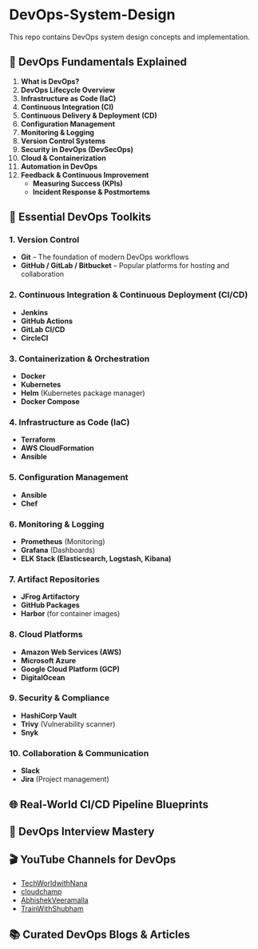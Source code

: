# DevOps-System-Design

This repo contains DevOps system design concepts and implementation.

## 🚀 DevOps Fundamentals Explained
1. **What is DevOps?**
2. **DevOps Lifecycle Overview**
3. **Infrastructure as Code (IaC)**
4. **Continuous Integration (CI)**
5. **Continuous Delivery & Deployment (CD)**
6. **Configuration Management**
7. **Monitoring & Logging**
8. **Version Control Systems**
9. **Security in DevOps (DevSecOps)**
10. **Cloud & Containerization**
11. **Automation in DevOps**
12. **Feedback & Continuous Improvement**
    - **Measuring Success (KPIs)**
    - **Incident Response & Postmortems**


## 🧰 Essential DevOps Toolkits
### 1. **Version Control**
- **Git** – The foundation of modern DevOps workflows
- **GitHub / GitLab / Bitbucket** – Popular platforms for hosting and collaboration

### 2. **Continuous Integration & Continuous Deployment (CI/CD)**
- **Jenkins**
- **GitHub Actions**
- **GitLab CI/CD**
- **CircleCI**

### 3. **Containerization & Orchestration**
- **Docker**
- **Kubernetes**
- **Helm** (Kubernetes package manager)
- **Docker Compose**

### 4. **Infrastructure as Code (IaC)**
- **Terraform**
- **AWS CloudFormation**
- **Ansible**

### 5. **Configuration Management**
- **Ansible**
- **Chef**

### 6. **Monitoring & Logging**
- **Prometheus** (Monitoring)
- **Grafana** (Dashboards)
- **ELK Stack (Elasticsearch, Logstash, Kibana)**

### 7. **Artifact Repositories**
- **JFrog Artifactory**
- **GitHub Packages**
- **Harbor** (for container images)

### 8. **Cloud Platforms**
- **Amazon Web Services (AWS)**
- **Microsoft Azure**
- **Google Cloud Platform (GCP)**
- **DigitalOcean**

### 9. **Security & Compliance**
- **HashiCorp Vault**
- **Trivy** (Vulnerability scanner)
- **Snyk**

### 10. **Collaboration & Communication**
- **Slack**
- **Jira** (Project management)


## 🌐 Real-World CI/CD Pipeline Blueprints

## 🎯 DevOps Interview Mastery

## 🎬 YouTube Channels for DevOps
- [TechWorldwithNana](https://www.youtube.com/@TechWorldwithNana)
- [cloudchamp](https://www.youtube.com/@cloudchamp)
- [AbhishekVeeramalla](https://www.youtube.com/@AbhishekVeeramalla)
- [TrainWithShubham](https://www.youtube.com/@TrainWithShubham)

## 📚 Curated DevOps Blogs & Articles
